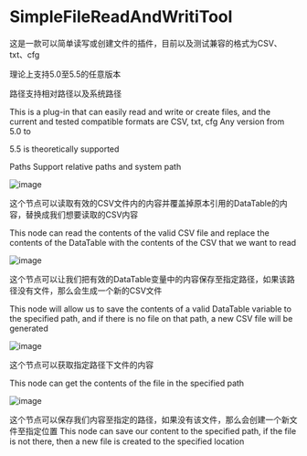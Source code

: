 # SimpleFileReadAndWritiTool
这是一款可以简单读写或创建文件的插件，目前以及测试兼容的格式为CSV、txt、cfg 

理论上支持5.0至5.5的任意版本

路径支持相对路径以及系统路径

This is a plug-in that can easily read and write or create files, and the current and tested compatible formats are CSV, txt, cfg Any version from 5.0 to 

5.5 is theoretically supported

Paths Support relative paths and system path

![image](https://github.com/user-attachments/assets/560d9966-7a4e-4ef3-b56e-c7a3e09d4e11)


这个节点可以读取有效的CSV文件内的内容并覆盖掉原本引用的DataTable的内容，替换成我们想要读取的CSV内容

This node can read the contents of the valid CSV file and replace the contents of the DataTable with the contents of the CSV that we want to read


![image](https://github.com/user-attachments/assets/2a116444-dd99-4233-ab11-261423ee11a1)


这个节点可以让我们把有效的DataTable变量中的内容保存至指定路径，如果该路径没有文件，那么会生成一个新的CSV文件

This node will allow us to save the contents of a valid DataTable variable to the specified path, and if there is no file on that path, a new CSV file will be generated


![image](https://github.com/user-attachments/assets/1dcff846-9b17-4aef-997b-c3cf155d0aa2)

这个节点可以获取指定路径下文件的内容

This node can get the contents of the file in the specified path


![image](https://github.com/user-attachments/assets/d0e19516-a2ca-4d24-8b55-61c1ce2a5342)

这个节点可以保存我们内容至指定的路径，如果没有该文件，那么会创建一个新文件至指定位置
This node can save our content to the specified path, if the file is not there, then a new file is created to the specified location
